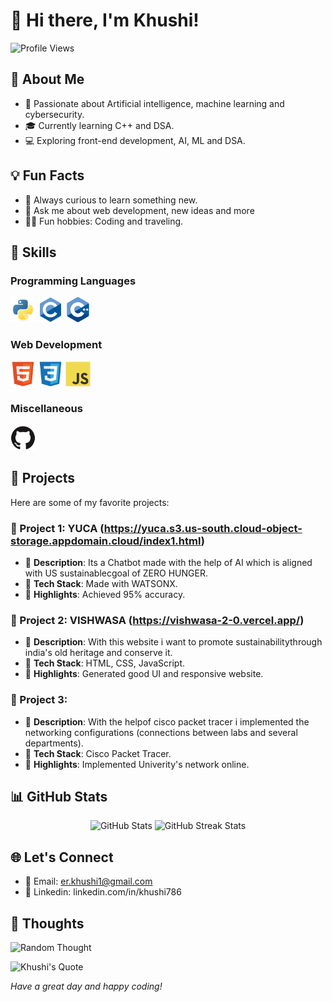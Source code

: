# 👋 Hi there, I'm Khushi!

![Profile Views](https://komarev.com/ghpvc/?username=Khushi-4321&color=blue&style=flat-square)

## 🚀 About Me
- 🌟 Passionate about Artificial intelligence, machine learning and cybersecurity.
- 🎓 Currently learning C++ and DSA.
- 💻 Exploring  front-end development, AI, ML and DSA.

## 💡 Fun Facts
- 🧐 Always curious to learn something new.
- 💬 Ask me about web development, new ideas and more
- 🧘‍♀️ Fun hobbies: Coding and traveling.
## 🔧 Skills
### Programming Languages
<p align="left">
  <img src="https://raw.githubusercontent.com/devicons/devicon/master/icons/python/python-original.svg" alt="Python" width="40" height="40"/>
  <img src="https://raw.githubusercontent.com/devicons/devicon/master/icons/c/c-original.svg" alt="Java" width="40" height="40"/>
  <img src="https://raw.githubusercontent.com/devicons/devicon/master/icons/cplusplus/cplusplus-original.svg" alt="C++" width="40" height="40"/>
</p>

### Web Development
<p align="left">
  <img src="https://raw.githubusercontent.com/devicons/devicon/master/icons/html5/html5-original.svg" alt="HTML" width="40" height="40"/>
  <img src="https://raw.githubusercontent.com/devicons/devicon/master/icons/css3/css3-original.svg" alt="CSS" width="40" height="40"/>
  <img src="https://raw.githubusercontent.com/devicons/devicon/master/icons/javascript/javascript-original.svg" alt="CSS" width="40" height="40"/>
</p>

### Miscellaneous
<p align="left">
 <img src="https://raw.githubusercontent.com/devicons/devicon/master/icons/github/github-original.svg" alt="GitHub" width="40" height="40"/>
</p>

## 🌟 Projects
Here are some of my favorite projects:
### 📌 Project 1: YUCA (https://yuca.s3.us-south.cloud-object-storage.appdomain.cloud/index1.html)
- 🚀 **Description**: Its a Chatbot made with the help of AI which is aligned with US sustainablecgoal of ZERO HUNGER.
- 🔧 **Tech Stack**: Made with WATSONX.
- 🌟 **Highlights**: Achieved 95% accuracy.

### 📌 Project 2: VISHWASA (https://vishwasa-2-0.vercel.app/)
- 🚀 **Description**: With this website i want to promote sustainabilitythrough india's old heritage and conserve it.
- 🔧 **Tech Stack**: HTML, CSS, JavaScript.
- 🌟 **Highlights**: Generated good UI and responsive website.

### 📌 Project 3:
- 🚀 **Description**: With the helpof cisco packet tracer i implemented the networking configurations (connections between labs and several departments).
- 🔧 **Tech Stack**: Cisco Packet Tracer.
- 🌟 **Highlights**: Implemented Univerity's network online.

## 📊 GitHub Stats
<p align="center">
  <img src="https://github-readme-stats.vercel.app/api?username=Khushi-4321&show_icons=true&theme=radical" alt="GitHub Stats" />
  <img src="https://github-readme-streak-stats.herokuapp.com/?user=Khushi-4321&theme=radical" alt="GitHub Streak Stats" />
</p>

## 🌐 Let's Connect
- 📧 Email: er.khushi1@gmail.com
- 🔗 Linkedin: linkedin.com/in/khushi786

## 🌱 Thoughts
![Random Thought](https://quotes-github-readme.vercel.app/api)

![Khushi's Quote](https://quotes-github-readme.vercel.app/api?type=horizontal&theme=radical)


_Have a great day and happy coding!_
